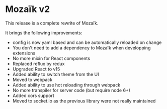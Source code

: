 # Mozaïk v2

This release is a complete rewrite of Mozaïk.

It brings the following improvements:

- config is now yaml based and can be automatically reloaded on change
- You don't need to add a dependency to Mozaïk when developping extensions
- No more mixin for React components
- Replaced reflux by redux
- Upgraded React to v15
- Added ability to switch theme from the UI
- Moved to webpack
- Added ability to use hot reloading through webpack
- No more transpiler for server code (but require node 6+)
- Added cors support
- Moved to socket.io as the previous library were not really maintained

